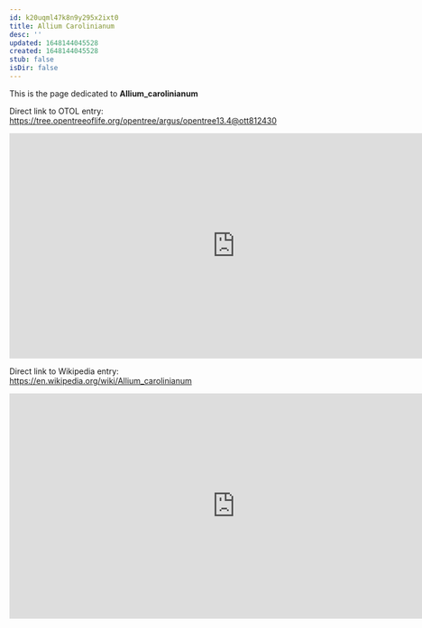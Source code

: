 ```yaml
---
id: k20uqml47k8n9y295x2ixt0
title: Allium Carolinianum
desc: ''
updated: 1648144045528
created: 1648144045528
stub: false
isDir: false
---
```

This is the page dedicated to **Allium_carolinianum**


Direct link to OTOL entry: https://tree.opentreeoflife.org/opentree/argus/opentree13.4@ott812430



<html>
    <body>
    <iframe src="https://tree.opentreeoflife.org/opentree/argus/opentree13.4@ott812430"
    width="800" height="400" frameborder="0" allowfullscreen> </iframe>
    </body>
</html>
    


Direct link to Wikipedia entry: https://en.wikipedia.org/wiki/Allium_carolinianum



<html>
    <body>
    <iframe src="https://en.wikipedia.org/wiki/Allium_carolinianum"
    width="800" height="400" frameborder="0" allowfullscreen> </iframe>
    </body>
</html>
    

